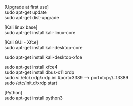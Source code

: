 [Upgrade at first use]  
sudo apt-get update  
sudo apt-get dist-upgrade  

[Kali linux base]  
sudo apt-get install kali-linux-core  

[Kali GUI - Xfce]  
sudo apt-get install kali-desktop-core  

sudo apt-get install kali-desktop-xfce  

sudo apt-get install xfce4  
sudo apt-get install dbus-x11 xrdp  
sudo vi /etc/xrdp/xrdp.ini #port=3389 --> port=tcp://.:13389  
sudo /etc/init.d/xrdp start  

[Python]  
sudo apt-get install python3  
